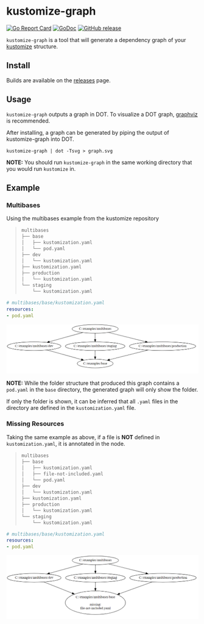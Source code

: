 # kustomize-graph

[![Go Report Card](https://goreportcard.com/badge/github.com/jpreese/kustomize-graph)](https://goreportcard.com/report/github.com/jpreese/kustomize-graph)
[![GoDoc](https://godoc.org/github.com/jpreese/kustomize-graph/pkg/graph?status.svg)](https://godoc.org/github.com/jpreese/kustomize-graph/pkg/kustomizationgraph)
[![GitHub release](https://img.shields.io/github/release/jpreese/kustomize-graph.svg)](https://github.com/jpreese/kustomize-graph/releases)

`kustomize-graph` is a tool that will generate a dependency graph of your [kustomize](https://github.com/kubernetes-sigs/kustomize) structure.

## Install

Builds are available on the [releases](https://github.com/jpreese/kustomize-graph/releases) page.

## Usage

`kustomize-graph` outputs a graph in DOT. To visualize a DOT graph, [graphviz](https://graphviz.gitlab.io/download/) is recommended.

After installing, a graph can be generated by piping the output of kustomize-graph into DOT.

```
kustomize-graph | dot -Tsvg > graph.svg
```

**NOTE:** You should run `kustomize-graph` in the same working directory that you would run `kustomize` in.

## Example

### Multibases

Using the multibases example from the kustomize repository

> ```
> multibases
> ├── base
> │   ├── kustomization.yaml
> │   └── pod.yaml
> ├── dev
> │   └── kustomization.yaml
> ├── kustomization.yaml
> ├── production
> │   └── kustomization.yaml
> └── staging
>     └── kustomization.yaml
> ```


```yaml
# multibases/base/kustomization.yaml
resources:
- pod.yaml
```

![multibases](images/multibase_example.png)

**NOTE:**  While the folder structure that produced this graph contains a `pod.yaml` in the `base` directory, the generated graph will only show the folder. 

If only the folder is shown, it can be inferred that all `.yaml` files in the directory are defined in the `kustomization.yaml` file.

### Missing Resources

Taking the same example as above, if a file is **NOT** defined in `kustomization.yaml`, it is annotated in the node.

> ```
> multibases
> ├── base
> │   ├── kustomization.yaml
> │   ├── file-not-included.yaml
> │   └── pod.yaml
> ├── dev
> │   └── kustomization.yaml
> ├── kustomization.yaml
> ├── production
> │   └── kustomization.yaml
> └── staging
>     └── kustomization.yaml
> ```

```yaml
# multibases/base/kustomization.yaml
resources:
- pod.yaml
```
![missing](images/missing_example.png)
